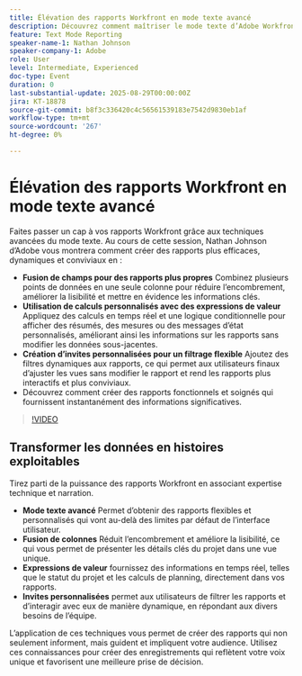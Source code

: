 ```yaml
---
title: Élévation des rapports Workfront en mode texte avancé
description: Découvrez comment maîtriser le mode texte d’Adobe Workfront pour fusionner des colonnes, créer des expressions de valeur personnalisées et créer des invites dynamiques pour un reporting plus intelligent.
feature: Text Mode Reporting
speaker-name-1: Nathan Johnson
speaker-company-1: Adobe
role: User
level: Intermediate, Experienced
doc-type: Event
duration: 0
last-substantial-update: 2025-08-29T00:00:00Z
jira: KT-18878
source-git-commit: b8f3c336420c4c56561539183e7542d9830eb1af
workflow-type: tm+mt
source-wordcount: '267'
ht-degree: 0%

---
```



# Élévation des rapports Workfront en mode texte avancé

Faites passer un cap à vos rapports Workfront grâce aux techniques avancées du mode texte. Au cours de cette session, Nathan Johnson d’Adobe vous montrera comment créer des rapports plus efficaces, dynamiques et conviviaux en :

* **Fusion de champs pour des rapports plus propres** Combinez plusieurs points de données en une seule colonne pour réduire l’encombrement, améliorer la lisibilité et mettre en évidence les informations clés.
* **Utilisation de calculs personnalisés avec des expressions de valeur** Appliquez des calculs en temps réel et une logique conditionnelle pour afficher des résumés, des mesures ou des messages d’état personnalisés, améliorant ainsi les informations sur les rapports sans modifier les données sous-jacentes.
* **Création d’invites personnalisées pour un filtrage flexible** Ajoutez des filtres dynamiques aux rapports, ce qui permet aux utilisateurs finaux d’ajuster les vues sans modifier le rapport et rend les rapports plus interactifs et plus conviviaux.
* Découvrez comment créer des rapports fonctionnels et soignés qui fournissent instantanément des informations significatives.

>[!VIDEO](https://video.tv.adobe.com/v/3471498/?learn=on&enablevpops)

## Transformer les données en histoires exploitables

Tirez parti de la puissance des rapports Workfront en associant expertise technique et narration.

* **Mode texte avancé** Permet d’obtenir des rapports flexibles et personnalisés qui vont au-delà des limites par défaut de l’interface utilisateur.
* **Fusion de colonnes** Réduit l’encombrement et améliore la lisibilité, ce qui vous permet de présenter les détails clés du projet dans une vue unique.
* **Expressions de valeur** fournissez des informations en temps réel, telles que le statut du projet et les calculs de planning, directement dans vos rapports.
* **Invites personnalisées** permet aux utilisateurs de filtrer les rapports et d’interagir avec eux de manière dynamique, en répondant aux divers besoins de l’équipe.

L’application de ces techniques vous permet de créer des rapports qui non seulement informent, mais guident et impliquent votre audience. Utilisez ces connaissances pour créer des enregistrements qui reflètent votre voix unique et favorisent une meilleure prise de décision.